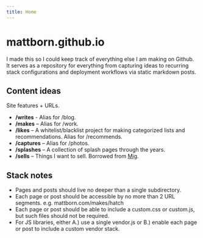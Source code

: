 ```yaml
---
title: Home
---
```


# mattborn.github.io

I made this so I could keep track of everything else I am making on Github. It serves as a repository for everything from capturing ideas to recurring stack configurations and deployment workflows via static markdown posts.

## Content ideas

Site features + URLs.

- **/writes** - Alias for /blog.
- **/makes** – Alias for /work.
- **/likes** – A whitelist/blacklist project for making categorized lists and recommendations. Alias for /recommends.
- **/captures** – Alias for /photos.
- **/splashes** – A collection of splash pages through the years.
- **/sells** – Things I want to sell. Borrowed from [Mig](http://mig.io).

## Stack notes

- Pages and posts should live no deeper than a single subdirectory.
- Each page or post should be accessible by no more than 2 URL segments.
e.g. mattborn.com/makes/hatch
- Each page or post should be able to include a custom.css or custom.js, but such files should not be required.
- For JS libraries, either A.) use a single vendor.js or B.) enable each page or post to include a custom vendor stack.

